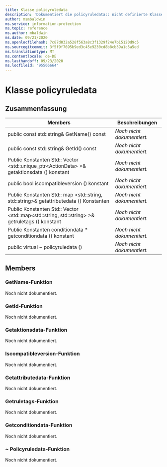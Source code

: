 ```yaml
---
title: Klasse policyruledata
description: 'Dokumentiert die policyruledata:: nicht definierte Klasse des Microsoft Information Protection (MIP) SDK.'
author: msmbaldwin
ms.service: information-protection
ms.topic: reference
ms.author: mbaldwin
ms.date: 09/21/2020
ms.openlocfilehash: 7c87d032a528f563a8c3f1329f24e7b15120d9c5
ms.sourcegitcommit: 3f5f9f7695b9ed3c45e9230cd8b8cb39a1c5a5ed
ms.translationtype: MT
ms.contentlocale: de-DE
ms.lasthandoff: 09/23/2020
ms.locfileid: "95566664"
---
```

# <a name="class-policyruledata"></a>Klasse policyruledata 
  
## <a name="summary"></a>Zusammenfassung
 Members                        | Beschreibungen                                
--------------------------------|---------------------------------------------
public const std::string& GetName() const  | _Noch nicht dokumentiert._
public const std::string& GetId() const  | _Noch nicht dokumentiert._
Public Konstanten Std:: Vector \<std::unique_ptr\<ActionData\> \>& getaktionsdata () konstant  | _Noch nicht dokumentiert._
public bool iscompatibleversion () konstant  | _Noch nicht dokumentiert._
Public Konstanten Std:: map \<std::string, std::string\>& getattributedata () Konstanten  | _Noch nicht dokumentiert._
Public Konstanten Std:: Vector \<std::map\<std::string, std::string\> \>& getruletags () konstant  | _Noch nicht dokumentiert._
Public Konstanten conditiondata * getconditiondata () konstant  | _Noch nicht dokumentiert._
public virtual ~ policyruledata ()  | _Noch nicht dokumentiert._
  
## <a name="members"></a>Members
  
### <a name="getname-function"></a>GetName-Funktion
Noch nicht dokumentiert.

  
### <a name="getid-function"></a>GetId-Funktion
Noch nicht dokumentiert.

  
### <a name="getactionsdata-function"></a>Getaktionsdata-Funktion
Noch nicht dokumentiert.

  
### <a name="iscompatibleversion-function"></a>Iscompatibleversion-Funktion
Noch nicht dokumentiert.

  
### <a name="getattributedata-function"></a>Getattributedata-Funktion
Noch nicht dokumentiert.

  
### <a name="getruletags-function"></a>Getruletags-Funktion
Noch nicht dokumentiert.

  
### <a name="getconditiondata-function"></a>Getconditiondata-Funktion
Noch nicht dokumentiert.

  
### <a name="policyruledata-function"></a>~ Policyruledata-Funktion
Noch nicht dokumentiert.
